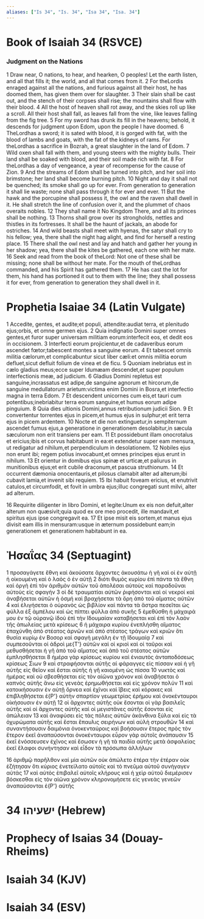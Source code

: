 ```yaml
---
aliases: ["Is 34", "Is. 34", "Isa 34", "Isa. 34"]
---
```



# Book of Isaiah 34 (RSVCE)

### Judgment on the Nations
1 Draw near, O nations, to hear, and hearken, O peoples! Let the earth listen, and all that fills it; the world, and all that comes from it.
2 For theLordis enraged against all the nations, and furious against all their host, he has doomed them, has given them over for slaughter.
3 Their slain shall be cast out, and the stench of their corpses shall rise; the mountains shall flow with their blood.
4 All the host of heaven shall rot away, and the skies roll up like a scroll. All their host shall fall, as leaves fall from the vine, like leaves falling from the fig tree.
5 For my sword has drunk its fill in the heavens; behold, it descends for judgment upon Edom, upon the people I have doomed.
6 TheLordhas a sword; it is sated with blood, it is gorged with fat, with the blood of lambs and goats, with the fat of the kidneys of rams. For theLordhas a sacrifice in Bozrah, a great slaughter in the land of Edom.
7 Wild oxen shall fall with them, and young steers with the mighty bulls. Their land shall be soaked with blood, and their soil made rich with fat.
8 For theLordhas a day of vengeance, a year of recompense for the cause of Zion.
9 And the streams of Edom shall be turned into pitch, and her soil into brimstone; her land shall become burning pitch.
10 Night and day it shall not be quenched; its smoke shall go up for ever. From generation to generation it shall lie waste; none shall pass through it for ever and ever.
11 But the hawk and the porcupine shall possess it, the owl and the raven shall dwell in it. He shall stretch the line of confusion over it, and the plummet of chaos overaits nobles.
12 They shall name it No Kingdom There, and all its princes shall be nothing.
13 Thorns shall grow over its strongholds, nettles and thistles in its fortresses. It shall be the haunt of jackals, an abode for ostriches.
14 And wild beasts shall meet with hyenas, the satyr shall cry to his fellow; yea, there shall the night hag alight, and find for herself a resting place.
15 There shall the owl nest and lay and hatch and gather her young in her shadow; yea, there shall the kites be gathered, each one with her mate.
16 Seek and read from the book of theLord: Not one of these shall be missing; none shall be without her mate. For the mouth of theLordhas commanded, and his Spirit has gathered them.
17 He has cast the lot for them, his hand has portioned it out to them with the line; they shall possess it for ever, from generation to generation they shall dwell in it.


# Prophetia Isaiae 34 (Latin Vulgate)

1 Accedite, gentes, et audite;et populi, attendite:audiat terra, et plenitudo ejus;orbis, et omne germen ejus.
2 Quia indignatio Domini super omnes gentes,et furor super universam militiam eorum:interfecit eos, et dedit eos in occisionem.
3 Interfecti eorum projicientur,et de cadaveribus eorum ascendet fœtor;tabescent montes a sanguine eorum.
4 Et tabescet omnis militia cælorum,et complicabuntur sicut liber cæli:et omnis militia eorum defluet,sicut defluit folium de vinea et de ficu.
5 Quoniam inebriatus est in cælo gladius meus;ecce super Idumæam descendet,et super populum interfectionis meæ, ad judicium.
6 Gladius Domini repletus est sanguine,incrassatus est adipe,de sanguine agnorum et hircorum,de sanguine medullatorum arietum:victima enim Domini in Bosra,et interfectio magna in terra Edom.
7 Et descendent unicornes cum eis,et tauri cum potentibus;inebriabitur terra eorum sanguine,et humus eorum adipe pinguium.
8 Quia dies ultionis Domini,annus retributionum judicii Sion.
9 Et convertentur torrentes ejus in picem,et humus ejus in sulphur;et erit terra ejus in picem ardentem.
10 Nocte et die non extinguetur,in sempiternum ascendet fumus ejus,a generatione in generationem desolabitur,in sæcula sæculorum non erit transiens per eam.
11 Et possidebunt illam onocrotalus et ericius;ibis et corvus habitabunt in ea:et extendetur super eam mensura, ut redigatur ad nihilum,et perpendiculum in desolationem.
12 Nobiles ejus non erunt ibi; regem potius invocabunt,et omnes principes ejus erunt in nihilum.
13 Et orientur in domibus ejus spinæ et urticæ,et paliurus in munitionibus ejus;et erit cubile draconum,et pascua struthionum.
14 Et occurrent dæmonia onocentauris,et pilosus clamabit alter ad alterum;ibi cubavit lamia,et invenit sibi requiem.
15 Ibi habuit foveam ericius, et enutrivit catulos,et circumfodit, et fovit in umbra ejus;illuc congregati sunt milvi, alter ad alterum.

16 Requirite diligenter in libro Domini, et legite:Unum ex eis non defuit,alter alterum non quæsivit;quia quod ex ore meo procedit, ille mandavit,et spiritus ejus ipse congregavit ea.
17 Et ipse misit eis sortem,et manus ejus divisit eam illis in mensuram:usque in æternum possidebunt eam;in generationem et generationem habitabunt in ea.


# Ἠσαΐας 34 (Septuagint)

1 προσαγάγετε ἔθνη καὶ ἀκούσατε ἄρχοντες ἀκουσάτω ἡ γῆ καὶ οἱ ἐν αὐτῇ ἡ οἰκουμένη καὶ ὁ λαὸς ὁ ἐν αὐτῇ
2 διότι θυμὸς κυρίου ἐπὶ πάντα τὰ ἔθνη καὶ ὀργὴ ἐπὶ τὸν ἀριθμὸν αὐτῶν τοῦ ἀπολέσαι αὐτοὺς καὶ παραδοῦναι αὐτοὺς εἰς σφαγήν
3 οἱ δὲ τραυματίαι αὐτῶν ῥιφήσονται καὶ οἱ νεκροί καὶ ἀναβήσεται αὐτῶν ἡ ὀσμή καὶ βραχήσεται τὰ ὄρη ἀπὸ τοῦ αἵματος αὐτῶν
4 καὶ ἑλιγήσεται ὁ οὐρανὸς ὡς βιβλίον καὶ πάντα τὰ ἄστρα πεσεῖται ὡς φύλλα ἐξ ἀμπέλου καὶ ὡς πίπτει φύλλα ἀπὸ συκῆς
5 ἐμεθύσθη ἡ μάχαιρά μου ἐν τῷ οὐρανῷ ἰδοὺ ἐπὶ τὴν Ιδουμαίαν καταβήσεται καὶ ἐπὶ τὸν λαὸν τῆς ἀπωλείας μετὰ κρίσεως
6 ἡ μάχαιρα κυρίου ἐνεπλήσθη αἵματος ἐπαχύνθη ἀπὸ στέατος ἀρνῶν καὶ ἀπὸ στέατος τράγων καὶ κριῶν ὅτι θυσία κυρίῳ ἐν Βοσορ καὶ σφαγὴ μεγάλη ἐν τῇ Ιδουμαίᾳ
7 καὶ συμπεσοῦνται οἱ ἁδροὶ με{T'} αὐτῶν καὶ οἱ κριοὶ καὶ οἱ ταῦροι καὶ μεθυσθήσεται ἡ γῆ ἀπὸ τοῦ αἵματος καὶ ἀπὸ τοῦ στέατος αὐτῶν ἐμπλησθήσεται
8 ἡμέρα γὰρ κρίσεως κυρίου καὶ ἐνιαυτὸς ἀνταποδόσεως κρίσεως Σιων
9 καὶ στραφήσονται αὐτῆς αἱ φάραγγες εἰς πίσσαν καὶ ἡ γῆ αὐτῆς εἰς θεῖον καὶ ἔσται αὐτῆς ἡ γῆ καιομένη ὡς πίσσα
10 νυκτὸς καὶ ἡμέρας καὶ οὐ σβεσθήσεται εἰς τὸν αἰῶνα χρόνον καὶ ἀναβήσεται ὁ καπνὸς αὐτῆς ἄνω εἰς γενεὰς ἐρημωθήσεται καὶ εἰς χρόνον πολύν
11 καὶ κατοικήσουσιν ἐν αὐτῇ ὄρνεα καὶ ἐχῖνοι καὶ ἴβεις καὶ κόρακες καὶ ἐπιβληθήσεται ἐ{P'} αὐτὴν σπαρτίον γεωμετρίας ἐρήμου καὶ ὀνοκένταυροι οἰκήσουσιν ἐν αὐτῇ
12 οἱ ἄρχοντες αὐτῆς οὐκ ἔσονται οἱ γὰρ βασιλεῖς αὐτῆς καὶ οἱ ἄρχοντες αὐτῆς καὶ οἱ μεγιστᾶνες αὐτῆς ἔσονται εἰς ἀπώλειαν
13 καὶ ἀναφύσει εἰς τὰς πόλεις αὐτῶν ἀκάνθινα ξύλα καὶ εἰς τὰ ὀχυρώματα αὐτῆς καὶ ἔσται ἔπαυλις σειρήνων καὶ αὐλὴ στρουθῶν
14 καὶ συναντήσουσιν δαιμόνια ὀνοκενταύροις καὶ βοήσουσιν ἕτερος πρὸς τὸν ἕτερον ἐκεῖ ἀναπαύσονται ὀνοκένταυροι εὗρον γὰρ αὑτοῖς ἀνάπαυσιν
15 ἐκεῖ ἐνόσσευσεν ἐχῖνος καὶ ἔσωσεν ἡ γῆ τὰ παιδία αὐτῆς μετὰ ἀσφαλείας ἐκεῖ ἔλαφοι συνήντησαν καὶ εἶδον τὰ πρόσωπα ἀλλήλων

16 ἀριθμῷ παρῆλθον καὶ μία αὐτῶν οὐκ ἀπώλετο ἑτέρα τὴν ἑτέραν οὐκ ἐζήτησαν ὅτι κύριος ἐνετείλατο αὐτοῖς καὶ τὸ πνεῦμα αὐτοῦ συνήγαγεν αὐτάς
17 καὶ αὐτὸς ἐπιβαλεῖ αὐτοῖς κλήρους καὶ ἡ χεὶρ αὐτοῦ διεμέρισεν βόσκεσθαι εἰς τὸν αἰῶνα χρόνον κληρονομήσετε εἰς γενεὰς γενεῶν ἀναπαύσονται ἐ{P'} αὐτῆς


# 34 ישעיהו (Hebrew)


# Prophecy of Isaias 34 (Douay-Rheims)


# Isaiah 34 (KJV)


# Isaiah 34 (ESV)

